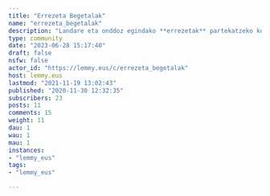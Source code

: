 ```yaml
---
title: "Errezeta Begetalak" 
name: "errezeta_begetalak"
description: "Landare eta onddoz egindako **errezetak** partekatzeko komunitatea, baita gomendio eta esperientziak zabaltzeko ere# Arauak- Tratatu besteak errespetuz- Ez partekatu animali jatorrizko osagaiak (haragia, esnekiak, arrautzak, eztia...) dituzten errezetak  *Ez badakizu nola moldatu errezeta bat, sortu bidalketa bat laguntza eskatzen :)*# Errezetak+ [Amaman madalenak](https://lemmy.eus/post/3)+ [Tipula zopa](https://lemmy.eus/post/19)+ [Natilla eta txokolatedun galleta tarta](https://lemmy.eus/post/102)+ [Errege-erroskoa](https://lemmy.eus/post/246)+ [_Ortutik ahora_](https://lemmy.eus/post/302)+ [Polboroiak](https://lemmy.eus/post/779)+ [Limoncello](https://lemmy.eus/post/2410)+ [Orburu kontserba](https://lemmy.eus/post/4038)+ [Amamaren tomate-kontserba](https://lemmy.eus/post/9602)"
type: community
date: "2023-06-28 15:17:40"
draft: false
nsfw: false
actor_id: "https://lemmy.eus/c/errezeta_begetalak"
host: lemmy.eus
lastmod: "2021-11-19 13:02:43"
published: "2020-11-30 12:32:35"
subscribers: 23
posts: 11
comments: 15
weight: 11
dau: 1
wau: 1
mau: 1
instances:
- "lemmy_eus"
tags: 
- "lemmy_eus"

---
```

